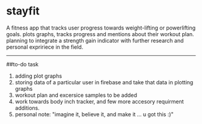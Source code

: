 # stayfit

A fitness app that tracks user progress towards weight-lifting or powerlifting goals.
plots graphs, tracks progress and mentions about their workout plan.
planning to integrate a strength gain indicator with further research and personal expririece in the field.


---

##to-do task
1. adding plot graphs
2. storing data of a particular user in firebase and take that data in plotting graphs
3. workout plan and excersice samples to be added
4. work towards body inch tracker, and few more accesory requirment additions.
5. personal note: "imagine it, believe it, and make it ... u got this :)"